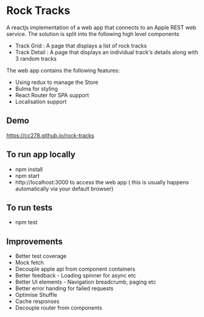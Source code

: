 # Rock Tracks #

A reactjs implementation of a web app that connects to an Apple REST web service.
The solution is split into the following high level components
  - Track Grid : A page that displays a list of rock tracks
  - Track Detail : A page that displays an individual track's details along with 3 random tracks

The web app contains the following features:

  - Using redux to manage the Store
  - Bulma for styling
  - React Router for SPA support
  - Localisation support

## Demo ##

https://cc278.github.io/rock-tracks

## To run app locally ## 

- npm install
- npm start
- http://localhost:3000 to access the web app ( this is usually happens automatically via your default browser)

## To run tests ##

- npm test 

## Improvements

* Better test coverage
* Mock fetch
* Decouple apple api from component containers
* Better feedback - Loading spinner for async etc
* Better UI elements - Navigation breadcrumb, paging  etc
* Better error handing for failed requests
* Optimise Shuffle
* Cache responses
* Decouple router from components


